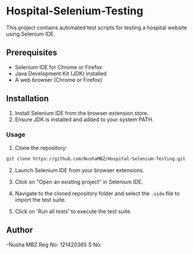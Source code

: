 # Hospital-Selenium-Testing
This project contains automated test scripts for testing a hospital website using Selenium IDE.

## Prerequisites
- Selenium IDE for Chrome or Firefox
- Java Development Kit (JDK) installed
- A web browser (Chrome or Firefox)

## Installation
1. Install Selenium IDE from the browser extension store.
2. Ensure JDK is installed and added to your system PATH.

### **Usage**  
1. Clone the repository:
```bash
git clone https://github.com/NushaMBZ/Hospital-Selenium-Testing.git
```

2. Launch Selenium IDE from your browser extensions.

3. Click on "Open an existing project" in Selenium IDE.

4. Navigate to the cloned repository folder and select the `.side` file to import the test suite.

5. Click on 'Run all tests' to execute the test suite.

## Author
-Nusha MBZ
Reg No: 121420365
S No:
